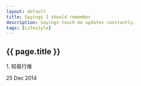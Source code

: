 ```yaml
---
layout: default
title: Sayings I should remember
description: Sayings touch me updates constantly.
tags: [Lifestyle]
---
```

<h2> {{ page.title }} </h2>
<p> 1. 知易行难 </p>
<p> 25 Dec 2014 </p>
